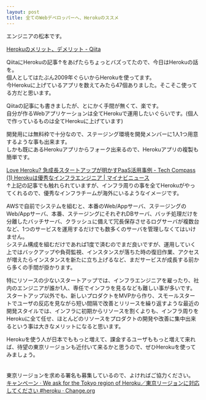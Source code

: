 ```yaml
---
layout: post
title: 全てのWebデベロッパーへ、Herokuのススメ
---
```


エンジニアの松本です。

[Herokuのメリット、デメリット - Qiita](http://qiita.com/shu_0115/items/0106198f7a0be2f2a509)

QiitaにHerokuの記事↑をあげたらちょっとバズってたので、今日はHerokuの話を。<br>
個人としてはたぶん2009年ぐらいからHerokuを使ってます。<br>
今Herokuに上げているアプリを数えてみたら47個ありました。そこそこ使ってる方だと思います。<br>

Qiitaの記事にも書きましたが、とにかく手間が無くて、楽です。<br>
自分が作るWebアプリケーションは全てHerokuで運用したいぐらいです。(個人で作っているものは全てHerokuに上げています)<br>

開発用には無料枠で十分なので、ステージング環境を開発メンバーに1人1つ用意するような事も出来ます。<br>
しかも既にあるHerokuアプリからフォーク出来るので、Herokuアプリの複製も簡単です。<br>

[Love Heroku? 急成長スタートアップが明かすPaaS活用事例 - Tech Compass (1) Herokuは優秀なインフラエンジニア | マイナビニュース](http://news.mynavi.jp/articles/2013/12/19/techcompass6/)<br>
↑上記の記事でも触れられていますが、インフラ周りの事を全てHerokuがやってくれるので、優秀なインフラチームが海外にいるようなイメージです。<br>

AWSで自前でシステムを組むと、本番のWeb/Appサーバ、ステージングのWeb/Appサーバ、本番、ステージングにそれぞれDBサーバ、バッチ処理だけを分離したバッチサーバ、クラッシュに備えて冗長保存させるログサーバが複数台など、1つのサービスを運用するだけでも数多くのサーバを管理しなくてはいけません。<br>
システム構成を組むだけであれば1度で済むのでまだ良いですが、運用していく上ではバックアップや負荷監視、インスタンスが落ちた時の復旧作業、アクセスが増えたらインスタンスを新たに立ち上げるなど、まだサービスが成長する前から多くの手間が掛かります。<br>

特にリソースの少ないスタートアップでは、インフラエンジニアを雇ったり、社内のエンジニアが誰か1人、専任でインフラを見るなども難しい事が多いです。<br>
スタートアップ以外でも、新しいプロダクトをMVPから作り、スモールスタートでユーザの反応を見ながら短い間隔で改善とリリースを繰り返すような最近の開発スタイルでは、インフラに初期からリソースを割くよりも、インフラ周りをHerokuに全て任せ、ほとんどのリソースをプロダクトの開発や改善に集中出来るという事は大きなメリットになると思います。<br>

Herokuを使う人が日本でももっと増えて、課金するユーザももっと増えて来れば、待望の東京リージョンも近付いて来るかと思うので、ぜひHerokuを使ってみましょう。<br>
<br>
<br>
東京リージョンを求める署名も募集しているので、よければご協力ください。<br>
[キャンペーン · We ask for the Tokyo region of Heroku／東京リージョンに対応してください #heroku · Change.org](https://www.change.org/p/heroku-inc-we-ask-for-the-tokyo-region-of-heroku-%E6%9D%B1%E4%BA%AC%E3%83%AA%E3%83%BC%E3%82%B8%E3%83%A7%E3%83%B3%E3%81%AB%E5%AF%BE%E5%BF%9C%E3%81%97%E3%81%A6%E3%81%8F%E3%81%A0%E3%81%95%E3%81%84-heroku)
